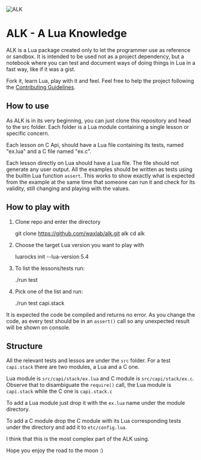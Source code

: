 ![ALK](https://repository-images.githubusercontent.com/544033573/bbb40228-393c-4f5e-ad65-25094ea08674)

# ALK - A Lua Knowledge

ALK is a Lua package created only to let the programmer use as reference or
sandbox. It is intended to be used not as a project dependency, but a notebook
where you can test and document ways of doing things in Lua in a fast way, like
if it was a gist.

Fork it, learn Lua, play with it and feel. Feel free to help the project
following the [Contributing Guidelines](GUIDELINES.md).


## How to use

As ALK is in its very beginning, you can just clone this repository and
head to the src folder. Each folder is a Lua module containing a single lesson
or specific concern.

Each lesson on C Api, should have a Lua file containing its tests, named
"ex.lua" and a C file named "ex.c".

Each lesson directly on Lua should have a Lua file. The file should not
generate any user output. All the examples should be written as tests
using the builtin Lua function `assert`. This works to show exactly what
is expected from the example at the same time that someone can run it
and check for its validity, still changing and playing with the values.


## How to play with

1. Clone repo and enter the directory

    git clone https://github.com/waxlab/alk.git alk
    cd alk

2. Choose the target Lua version you want to play with

    luarocks init --lua-version 5.4

3. To list the lessons/tests run:

    ./run test

4. Pick one of the list and run:

    ./run test capi.stack

It is expected the code be compiled and returns no error. As you change
the code, as every test should be in an `assert()` call so any unexpected
result will be shown on console.


## Structure

All the relevant tests and lessos are under the `src` folder.
For a test `capi.stack` there are two modules, a Lua and a C one.

Lua module is `src/capi/stack/ex.lua` and C module is `src/capi/stack/ex.c`.
Observe that to disambiguate the `require()` call, the Lua
module is `capi.stack` while the C one is `capi.stack.c`

To add a Lua module just drop it with the `ex.lua` name under the
module directory.

To add a C module drop the C module with its Lua corresponding
tests under the directory and add it to `etc/config.lua`.

I think that this is the most complex part of the ALK using.

Hope you enjoy the road to the moon :)

